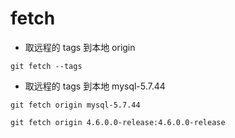 # fetch

- 取远程的 tags 到本地 origin
```shell
git fetch --tags
```

- 取远程的 tags 到本地 mysql-5.7.44
```shell
git fetch origin mysql-5.7.44

git fetch origin 4.6.0.0-release:4.6.0.0-release
```

